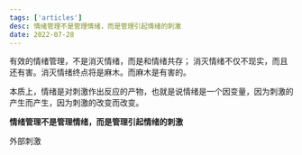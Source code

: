 ```yaml
---
tags: ['articles']
desc: 情绪管理不是管理情绪，而是管理引起情绪的刺激
date: 2022-07-28
---
```


有效的情绪管理，不是消灭情绪，而是和情绪共存；
消灭情绪不仅不现实，而且还有害。消灭情绪终点将是麻木。而麻木是有害的。


本质上，情绪是对刺激作出反应的产物，也就是说情绪是一个因变量，因为刺激的产生而产生，因为刺激的改变而改变。


**情绪管理不是管理情绪，而是管理引起情绪的刺激**

外部刺激










































